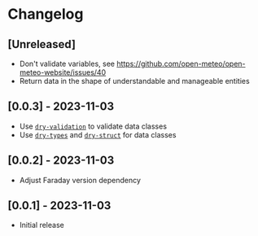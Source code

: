 # Changelog

## [Unreleased]

- Don't validate variables, see https://github.com/open-meteo/open-meteo-website/issues/40
- Return data in the shape of understandable and manageable entities

## [0.0.3] - 2023-11-03

- Use [`dry-validation`](https://github.com/dry-rb/dry-validation) to validate data classes
- Use [`dry-types`](https://github.com/dry-rb/dry-types) and [`dry-struct`](https://github.com/dry-rb/dry-struct) for data classes

## [0.0.2] - 2023-11-03

- Adjust Faraday version dependency

## [0.0.1] - 2023-11-03

- Initial release
